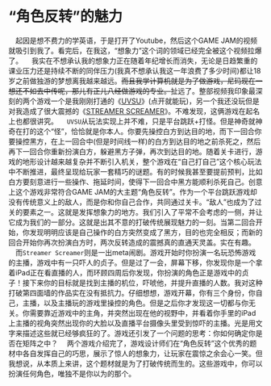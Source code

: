 # “角色反转”的魅力
&ensp;&ensp;起因是想不费力的学英语，于是打开了Youtube，然后这个GAME JAM的视频就吸引到我了。看完后，在我这，“想象力”这个词的领域已经完全被这个视频拉爆了。
&ensp;&ensp;我实在不想承认我的想象力正在随着年纪增长而消失，无论是日趋繁重的课业压力还是持续不断的同伴压力(我真不想承认我这一年浪费了多少时间)都让18岁之前做独游的梦想离我越来越远。~~而且我学计算机就是为了做游戏，尼玛现在一想还不如去中传呢，那儿有正儿八经做游戏的专业。~~扯远了。整部视频我印象最深刻的两个游戏一个是我刚刚打通的《[UVSU](https://dietzribi.itch.io/uvsu)》(点开就能玩)，另一个我还没玩但是对我造成了很大震撼的《[STREAMER SCREAMER](https://organzola.itch.io/streamer-screamer)》。不难发现，这俩游戏在起名上也都很讲究。
&ensp;&ensp;```UVSU```从玩法实现上并不难，只是平台跳跃+打怪。但是神奇就神奇在打的这个“怪”，恰恰就是你本人。你要先操控白方到达目的地，而下一回合你要操控黑方，在上一回合中(但是时间线一样)的白方到达目的地之前杀死之，然后再下一回合你重新扮演白方，躲避黑方子弹，再次到达目的地。随着关卡进行，游戏的地形设计越来越复杂并不断引入机关，整个游戏在“自己打自己”这个核心玩法中不断推进，最终呈现给玩家一套精巧的谜题。有的时候我甚至要提前预判，比如白方要刻意进行一些操作、拖延时间，使得下一回合中黑方能顺利杀死自己。创意上这个游戏非常符合GAME JAM的大主题“角色反转”。作为一个平台跳跃游戏却没有传统意义上的敌人，而是你和你自己合作，共同通过关卡。“敌人”也成为了过关的要素之一。这就是发挥想象力的地方。我们引入了平常不会考虑的一侧，并让它成为我们的一部分。这就是出其不意的打破传统展现魅力的一刻。当第二回合开始，你发现明明应该是自己操作的白方突然变成了黑方，目的也完全相反；而新的回合开始你再次扮演白方时，两次反转造成的震撼真的直通天灵盖。实在有趣。
&ensp;&ensp;而```Streamer Screamer```则是一出meta闹剧。游戏开始时你扮演一名玩恐怖游戏的主播，游戏中有一只吓人的贞子。但是过了一会，屏幕下移，你发现你是一个拿着iPad正在看直播的人，而环顾四周后你发现，你扮演的角色正是游戏中的贞子！接下来你的目标就是找到主播的机位，吓唬他，并提升直播的人数。我对这种打破第四面墙的作品实在没有抵抗力。仔细想想，游戏开幕，你有三个身份，你自己，主播，以及主播玩的游戏里操控的角色。但是之后你才发现这一切都与你无关。你需要靠近游戏中的主角，并突然出现在他的视野中，并看着你手里的iPad上主播的视角突然出现你的大脸以及直播平台摄像头里受到惊吓的主播。光是用文字来描述这些就已经够疯狂的了。游戏还引发了一个问题的思考：你如何确定你是否在矩阵之中？
&ensp;&ensp;两个游戏介绍完了，游戏设计师们在“角色反转”这个优秀的题材中各自发挥自己的巧思，展示了惊人的想象力，让玩家在震惊之余会心一笑。但我想说，从本质上来讲，这个题材就是为了打破传统而生的。这些游戏中，你可以扮演任何角色，唯独不是你以为的那个。
